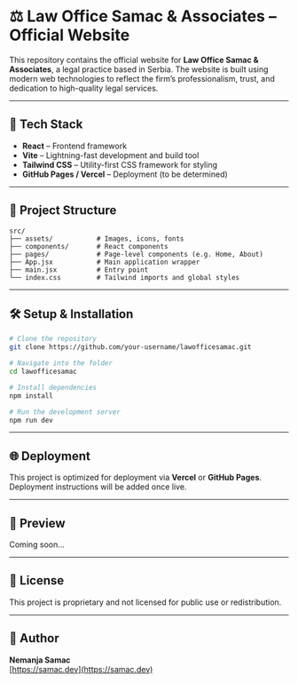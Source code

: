 # ⚖️ Law Office Samac & Associates – Official Website

This repository contains the official website for **Law Office Samac & Associates**, a legal practice based in Serbia. The website is built using modern web technologies to reflect the firm’s professionalism, trust, and dedication to high-quality legal services.

---

## 🚀 Tech Stack

- **React** – Frontend framework
- **Vite** – Lightning-fast development and build tool
- **Tailwind CSS** – Utility-first CSS framework for styling
- **GitHub Pages / Vercel** – Deployment (to be determined)

---

## 📂 Project Structure

```
src/
├── assets/           # Images, icons, fonts
├── components/       # React components
├── pages/            # Page-level components (e.g. Home, About)
├── App.jsx           # Main application wrapper
├── main.jsx          # Entry point
└── index.css         # Tailwind imports and global styles
```

---

## 🛠️ Setup & Installation

```bash
# Clone the repository
git clone https://github.com/your-username/lawofficesamac.git

# Navigate into the folder
cd lawofficesamac

# Install dependencies
npm install

# Run the development server
npm run dev
```

---

## 🌐 Deployment

This project is optimized for deployment via **Vercel** or **GitHub Pages**. Deployment instructions will be added once live.

---

## 📸 Preview

Coming soon...

---

## 📄 License

This project is proprietary and not licensed for public use or redistribution.

---

## 👤 Author

**Nemanja Samac**  
[https://samac.dev](https://samac.dev)
